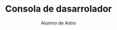 ---
title: 'Consola de dasarrolador'
pubDate: 2022-07-01
description: 'Este es la primera publicación de mi nuevo blog Astro.'
author: 'Alumno de Astro'
---